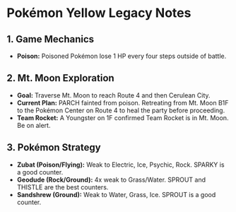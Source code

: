 # Pokémon Yellow Legacy Notes

## 1. Game Mechanics
*   **Poison:** Poisoned Pokémon lose 1 HP every four steps outside of battle.

## 2. Mt. Moon Exploration
*   **Goal:** Traverse Mt. Moon to reach Route 4 and then Cerulean City.
*   **Current Plan:** PARCH fainted from poison. Retreating from Mt. Moon B1F to the Pokémon Center on Route 4 to heal the party before proceeding.
*   **Team Rocket:** A Youngster on 1F confirmed Team Rocket is in Mt. Moon. Be on alert.

## 3. Pokémon Strategy
*   **Zubat (Poison/Flying):** Weak to Electric, Ice, Psychic, Rock. SPARKY is a good counter.
*   **Geodude (Rock/Ground):** 4x weak to Grass/Water. SPROUT and THISTLE are the best counters.
*   **Sandshrew (Ground):** Weak to Water, Grass, Ice. SPROUT is a good counter.